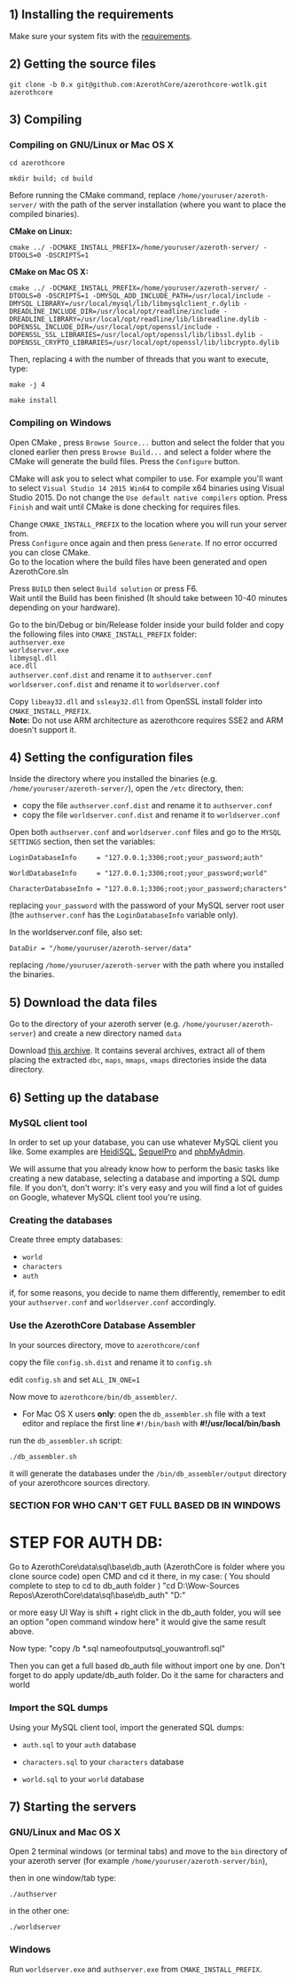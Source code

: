 ## 1) Installing the requirements

Make sure your system fits with the [requirements](https://github.com/AzerothCore/azerothcore-wotlk/wiki/Requirements).


## 2) Getting the source files

`git clone -b 0.x git@github.com:AzerothCore/azerothcore-wotlk.git azerothcore`

## 3) Compiling

### Compiling on GNU/Linux or Mac OS X

`cd azerothcore`

`mkdir build; cd build`

Before running the CMake command, replace `/home/youruser/azeroth-server/` with the path of the server installation (where you want to place the compiled binaries).

**CMake on Linux:**

`cmake ../ -DCMAKE_INSTALL_PREFIX=/home/youruser/azeroth-server/ -DTOOLS=0 -DSCRIPTS=1`

**CMake on Mac OS X:**

`cmake ../ -DCMAKE_INSTALL_PREFIX=/home/youruser/azeroth-server/ -DTOOLS=0 -DSCRIPTS=1 -DMYSQL_ADD_INCLUDE_PATH=/usr/local/include -DMYSQL_LIBRARY=/usr/local/mysql/lib/libmysqlclient_r.dylib -DREADLINE_INCLUDE_DIR=/usr/local/opt/readline/include -DREADLINE_LIBRARY=/usr/local/opt/readline/lib/libreadline.dylib -DOPENSSL_INCLUDE_DIR=/usr/local/opt/openssl/include -DOPENSSL_SSL_LIBRARIES=/usr/local/opt/openssl/lib/libssl.dylib -DOPENSSL_CRYPTO_LIBRARIES=/usr/local/opt/openssl/lib/libcrypto.dylib`

Then, replacing `4` with the number of threads that you want to execute, type:

`make -j 4`

`make install`

### Compiling on Windows

Open CMake , press `Browse Source...` button and select the folder that you cloned earlier then press `Browse Build...` and select a folder where the CMake will generate the build files. Press the `Configure` button.

CMake will ask you to select what compiler to use. For example you'll want to select `Visual Studio 14 2015 Win64` to compile x64 binaries using Visual Studio 2015. Do not change the `Use default native compilers` option. Press `Finish` and wait until CMake is done checking for requires files.  

Change `CMAKE_INSTALL_PREFIX` to the location where you will run your server from.  
Press `Configure` once again and then press `Generate`. If no error occurred you can close CMake.  
Go to the location where the build files have been generated and open AzerothCore.sln  

Press `BUILD` then select `Build solution` or press F6.  
Wait until the Build has been finished (It should take between 10-40 minutes depending on your hardware).  

Go to the bin/Debug or bin/Release folder inside your build folder and copy the following files into `CMAKE_INSTALL_PREFIX` folder:  
`authserver.exe`  
`worldserver.exe`  
`libmysql.dll`  
`ace.dll`  
`authserver.conf.dist` and rename it to `authserver.conf`  
`worldserver.conf.dist` and rename it to `worldserver.conf`  

Copy `libeay32.dll` and `ssleay32.dll` from OpenSSL install folder into `CMAKE_INSTALL_PREFIX`.  
**Note:** Do not use ARM architecture as azerothcore requires SSE2 and ARM doesn't support it.  


## 4) Setting the configuration files

Inside the directory where you installed the binaries (e.g. `/home/youruser/azeroth-server/`), open the `/etc` directory, then:

- copy the file `authserver.conf.dist` and rename it to `authserver.conf`
- copy the file `worldserver.conf.dist` and rename it to `worldserver.conf`

Open both `authserver.conf` and `worldserver.conf` files and go to the `MYSQL SETTINGS` section, then set the variables:

`LoginDatabaseInfo     = "127.0.0.1;3306;root;your_password;auth"`

`WorldDatabaseInfo     = "127.0.0.1;3306;root;your_password;world"`

`CharacterDatabaseInfo = "127.0.0.1;3306;root;your_password;characters"`

replacing `your_password` with the password of your MySQL server root user
(the `authserver.conf` has the `LoginDatabaseInfo` variable only).

In the worldserver.conf file, also set:

`DataDir = "/home/youruser/azeroth-server/data"`

replacing `/home/youruser/azeroth-server` with the path where you installed the binaries.


## 5) Download the data files

Go to the directory of your azeroth server (e.g. `/home/youruser/azeroth-server`) and create a new directory named `data`

Download [this archive](https://mega.nz/#F!FMYzASKA!M-RY7OgXUR0nhWpnPKwusg). It contains several archives, extract all of them placing the extracted `dbc`, `maps`, `mmaps`, `vmaps` directories inside the data directory.


## 6) Setting up the database

### MySQL client tool

In order to set up your database, you can use whatever MySQL client you like. Some examples are [HeidiSQL](http://www.heidisql.com/download.php), [SequelPro](http://www.sequelpro.com/) and [phpMyAdmin](https://www.phpmyadmin.net/).

We will assume that you already know how to perform the basic tasks like creating a new database, selecting a database and importing a SQL dump file. If you don't, don't worry: it's very easy and you will find a lot of guides on Google, whatever MySQL client tool you're using.

### Creating the databases

Create three empty databases:

- `world`
- `characters`
- `auth`

if, for some reasons, you decide to name them differently, remember to edit your `authserver.conf` and `worldserver.conf` accordingly.
### Use the AzerothCore Database Assembler

In your sources directory, move to `azerothcore/conf`

copy the file `config.sh.dist` and rename it to `config.sh`

edit `config.sh` and set `ALL_IN_ONE=1`

Now move to `azerothcore/bin/db_assembler/`.

- For Mac OS X users **only**: open the `db_assembler.sh` file with a text editor and replace the first line `#!/bin/bash` with **#!/usr/local/bin/bash**

run the `db_assembler.sh` script:

`./db_assembler.sh`

it will generate the databases under the `/bin/db_assembler/output` directory of your azerothcore sources directory.

### SECTION FOR WHO CAN'T GET FULL BASED DB IN WINDOWS ###
# STEP FOR AUTH DB:
Go to AzerothCore\data\sql\base\db_auth 
(AzerothCore is folder where you clone source code)
open CMD and cd it there, in my case: ( You should complete to step to cd to db_auth folder )
"cd D:\Wow-Sources Repos\AzerothCore\data\sql\base\db_auth"
"D:"

or more easy UI Way is shift + right click in the db_auth folder, you will see an option "open command window here"
it would give the same result above.

Now type:
"copy /b *.sql nameofoutputsql_youwantrofl.sql"

Then you can get a full based db_auth file without import one by one. Don't forget to do apply update/db_auth folder.
Do it the same for characters and world

### Import the SQL dumps
 
Using your MySQL client tool, import the generated SQL dumps:

- `auth.sql` to your `auth` database

- `characters.sql` to your `characters` database

- `world.sql` to your `world` database


## 7) Starting the servers

### GNU/Linux and Mac OS X

Open 2 terminal windows (or terminal tabs) and move to the `bin` directory of your azeroth server (for example `/home/youruser/azeroth-server/bin`), 

then in one window/tab type:

`./authserver`

in the other one:

`./worldserver`


### Windows

Run `worldserver.exe` and `authserver.exe` from `CMAKE_INSTALL_PREFIX`.